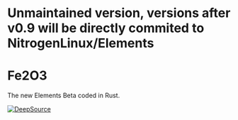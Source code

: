 # Unmaintained version, versions after v0.9 will be directly commited to NitrogenLinux/Elements 

# Fe2O3
The new Elements Beta coded in Rust.

[![DeepSource](https://deepsource.io/gh/tekq/Fe2O3.svg/?label=active+issues&show_trend=true&token=xB1D3k1IM-DsqcauXWCR2nnt)](https://deepsource.io/gh/tekq/Fe2O3/?ref=repository-badge)
